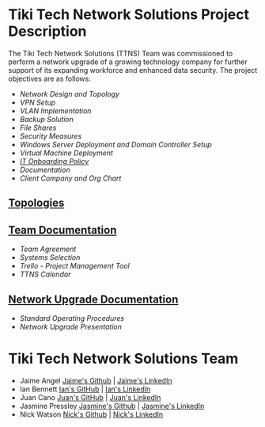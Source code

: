 # Tiki Tech Network Solutions Project Description

The Tiki Tech Network Solutions (TTNS) Team was commissioned to perform a network upgrade of a growing technology company for further support of its expanding workforce and enhanced data security. The project objectives are as follows:

- *Network Design and Topology*
- *VPN Setup*
- *VLAN Implementation*
- *Backup Solution*
- *File Shares*
- *Security Measures*
- *Windows Server Deployment and Domain Controller Setup*
- *Virtual Machine Deployment*
- [*IT Onboarding Policy*](https://docs.google.com/document/d/1doR6BtC1C6AIdoha8lQH6TiJvJreuEPSjU9Nq9mL_kw/edit?usp=sharing)
- *Documentation*
- *Client Company and Org Chart*

## [Topologies](https://github.com/Tiki-Tech-Network/topologies)

## [Team Documentation](https://github.com/Tiki-Tech-Network/Team-Documentation)
- *Team Agreement*
- *Systems Selection*
- *Trello - Project Management Tool*
- *TTNS Calendar*

## [Network Upgrade Documentation](https://github.com/Tiki-Tech-Network/Network-Upgrade-Documentation)
- *Standard Operating Procedures*
- *Network Upgrade Presentation*

# Tiki Tech Network Solutions Team

- Jaime Angel [Jaime's Github](https://github.com/jaimeangelhi) | [Jaime's LinkedIn](https://www.linkedin.com/in/jaime-angel/)
- Ian Bennett [Ian's GitHub]() | [Ian's LinkedIn]()
- Juan Cano [Juan's GitHub](https://github.com/jmcano50) | [Juan's LinkedIn](www.linkedin.com/in/juan-cano-3021578)
- Jasmine Pressley [Jasmine's Github](https://github.com/Jasminepressley) | [Jasmine's LinkedIn](https://www.linkedin.com/in/jasminerpressley/)
- Nick Watson [Nick's Github](https://github.com/GODKINGDEATHLORD) | [Nick's LinkedIn](https://www.linkedin.com/in/nicolaus-w-343047138/)

